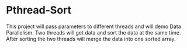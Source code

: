 # Pthread-Sort
This project will pass parameters to different threads and will demo Data Parallelism. Two threads will get data and sort the data at the same time. After sorting the two threads will merge the data into one sorted array.
